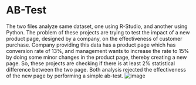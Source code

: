 # AB-Test
The two files analyze same dataset, one using R-Studio, and another using Python.
The problem of these projects are trying to test the impact of a new product page, designed by a company, on the effectiveness of customer purchase. Company providing this data has a product page which has conversion rate of 13%, and management wants to increase the rate to 15% by doing some minor changes in the product page, thereby creating a new page. So, these projects are checking if there is at least 2% statistical difference between the two page. Both analysis rejected the effectiveness of the new page by performing a simple ab-test.
![image](https://user-images.githubusercontent.com/48388697/150171536-97e0a7a1-903e-4f07-942f-e8c28c23994f.png)

